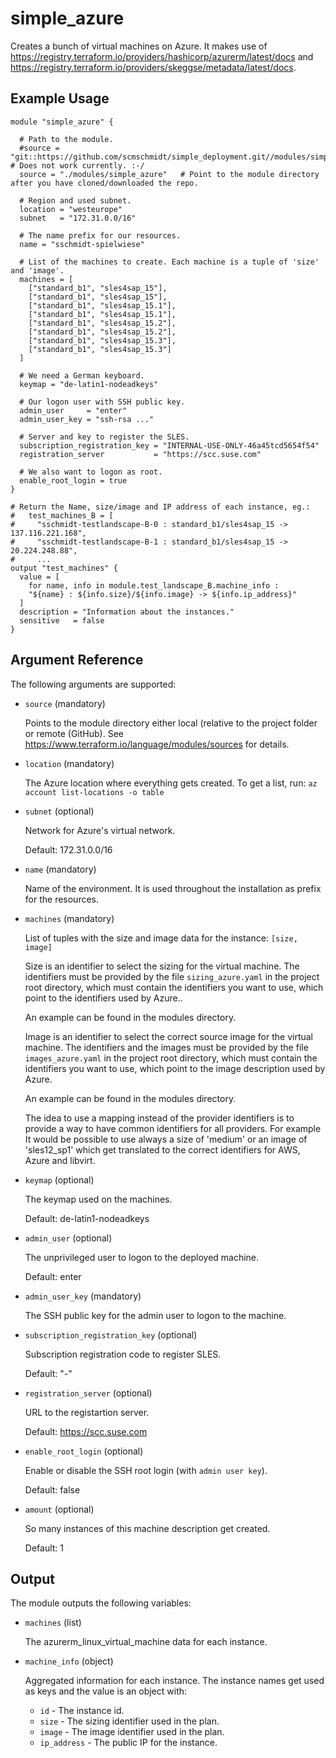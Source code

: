 # simple_azure

Creates a bunch of virtual machines on Azure.
It makes use of https://registry.terraform.io/providers/hashicorp/azurerm/latest/docs and https://registry.terraform.io/providers/skeggse/metadata/latest/docs.


## Example Usage

```
module "simple_azure" {

  # Path to the module.
  #source = "git::https://github.com/scmschmidt/simple_deployment.git//modules/simple_azure" # Does not work currently. :-/
  source = "./modules/simple_azure"   # Point to the module directory after you have cloned/downloaded the repo.
  
  # Region and used subnet.
  location = "westeurope"
  subnet   = "172.31.0.0/16"
  
  # The name prefix for our resources.
  name = "sschmidt-spielwiese"

  # List of the machines to create. Each machine is a tuple of 'size' and 'image'.
  machines = [
    ["standard_b1", "sles4sap_15"],
    ["standard_b1", "sles4sap_15"],
    ["standard_b1", "sles4sap_15.1"],
    ["standard_b1", "sles4sap_15.1"],
    ["standard_b1", "sles4sap_15.2"],
    ["standard_b1", "sles4sap_15.2"],
    ["standard_b1", "sles4sap_15.3"],
    ["standard_b1", "sles4sap_15.3"]
  ]

  # We need a German keyboard.
  keymap = "de-latin1-nodeadkeys"

  # Our logon user with SSH public key.
  admin_user     = "enter"
  admin_user_key = "ssh-rsa ..." 

  # Server and key to register the SLES.
  subscription_registration_key = "INTERNAL-USE-ONLY-46a45tcd5654f54"
  registration_server           = "https://scc.suse.com"

  # We also want to logon as root.
  enable_root_login = true
}

# Return the Name, size/image and IP address of each instance, eg.:
#   test_machines_B = [
#     "sschmidt-testlandscape-B-0 : standard_b1/sles4sap_15 -> 137.116.221.168",
#     "sschmidt-testlandscape-B-1 : standard_b1/sles4sap_15 -> 20.224.248.88",
#     ...
output "test_machines" {
  value = [
    for name, info in module.test_landscape_B.machine_info :
    "${name} : ${info.size}/${info.image} -> ${info.ip_address}"
  ]
  description = "Information about the instances."
  sensitive   = false
}
```

## Argument Reference

The following arguments are supported:

* `source` (mandatory) 

   Points to the module directory either local (relative to the project folder or remote (GitHub).
   See https://www.terraform.io/language/modules/sources for details.

* `location`  (mandatory)
  
   The Azure location where everything gets created. To get a list, run: `az account list-locations -o table`
  
* `subnet`  (optional)

  Network for Azure's virtual network.

  Default: 172.31.0.0/16

* `name` (mandatory)  

  Name of the environment. It is used throughout the installation as prefix for the resources.

* `machines` (mandatory)

  List of tuples with the size and image data for the instance: `[size, image]`

  Size is an identifier to select the sizing for the virtual machine. 
  The identifiers must be provided by the file `sizing_azure.yaml` in the project root directory, which 
  must contain the identifiers you want to use, which point to the identifiers used by Azure.. 
  
  An example can be found in the modules directory.
  
  Image is an identifier to select the correct source image for the virtual machine.
  The identifiers and the images must be provided by the file `images_azure.yaml` in the project root directory, which
  must contain the identifiers you want to use, which point to the image description used by Azure.

  An example can be found in the modules directory.

  The idea to use a mapping instead of the provider identifiers is to provide a way to have common identifiers for all providers. 
  For example It would be possible to use always a size of 'medium' or an image  of 'sles12_sp1' which get translated
  to the correct identifiers for AWS, Azure and libvirt.  

* `keymap` (optional)

  The keymap used on the machines.

  Default: de-latin1-nodeadkeys

* `admin_user` (optional)

  The unprivileged user to logon to the deployed machine.
   
  Default: enter 

* `admin_user_key` (mandatory)
   
  The SSH public key for the admin user to logon to the machine.

* `subscription_registration_key` (optional)
   
  Subscription registration code to register SLES.
  
  Default: "-"
  
* `registration_server` (optional)

  URL to the registartion server.
   
  Default:      https://scc.suse.com
   
* `enable_root_login` (optional)

  Enable or disable the SSH root login (with `admin user key`).
  
  Default:      false 
  
* `amount` (optional)

  So many instances of this machine description get created.
   
  Default:      1 


## Output

The module outputs the following variables:

* `machines` (list)

  The azurerm_linux_virtual_machine data for each instance.

* `machine_info` (object)

  Aggregated information for each instance.
  The instance names get used as keys and the value is an object with:
   
  * `id` - The instance id.
  * `size` - The sizing identifier used in the plan.
  * `image` - The image identifier used in the plan.
  * `ip_address` - The public IP for the instance.
